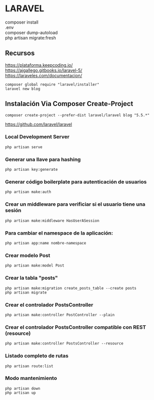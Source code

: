 # LARAVEL

composer install  
.env  
composer dump-autoload  
php artisan migrate:fresh  


## Recursos

https://plataforma.keepcoding.io/  
https://ajgallego.gitbooks.io/laravel-5/  
https://laraveles.com/documentacion/  

`composer global require "laravel/installer"`  
`laravel new blog`  

## Instalación Via Composer Create-Project  
`composer create-project --prefer-dist laravel/laravel blog "5.5.*"`  

https://github.com/laravel/laravel

### Local Development Server
`php artisan serve`

### Generar una llave para hashing
`php artisan key:generate`

### Generar código boilerplate para autenticación de usuarios
`php artisan make:auth`

### Crear un middleware para verificiar si el usuario tiene una sesión
`php artisan make:middleware HasUserASession`

### Para cambiar el namespace de la aplicación:
`php artisan app:name nombre-namespace`

### Crear modelo Post
`php artisan make:model Post`

### Crear la tabla "posts"
`php artisan make:migration create_posts_table --create posts`  
`php artisan migrate`

### Crear el controlador PostsController
`php artisan make:controller PostController --plain`

### Crear el controlador PostsController compatible con REST (resource) 
`php artisan make:controller PostsController --resource` 

### Listado completo de rutas
`php artisan route:list` 

### Modo mantenimiento
`php artisan down`    
`php artisan up`   

